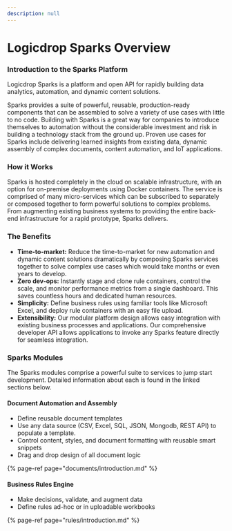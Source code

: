```yaml
---
description: null
---
```


# Logicdrop Sparks Overview

### Introduction to the Sparks Platform 

Logicdrop Sparks is a platform and open API for rapidly building data analytics, automation, and dynamic content solutions. 

Sparks provides a suite of powerful, reusable, production-ready components that can be assembled to solve a variety of use cases with little to no code. Building with Sparks is a great way for companies to introduce themselves to automation without the considerable investment and risk in building a technology stack from the ground up. Proven use cases for Sparks include delivering learned insights from existing data, dynamic assembly of complex documents, content automation, and IoT applications. 

### How it Works

Sparks is hosted completely in the cloud on scalable infrastructure, with an option for on-premise deployments using Docker containers. The service is comprised of many micro-services which can be subscribed to separately or composed together to form powerful solutions to complex problems. From augmenting existing business systems to providing the entire back-end infrastructure for a rapid prototype, Sparks delivers. 

### The Benefits

* **Time-to-market:** Reduce the time-to-market for new automation and dynamic content solutions dramatically by composing Sparks services together to solve complex use cases which would take months or even years to develop. 
* **Zero dev-ops:** Instantly stage and clone rule containers, control the scale, and monitor performance metrics from a single dashboard. This saves countless hours and dedicated human resources. 
* **Simplicity:** Define business rules using familiar tools like Microsoft Excel, and deploy rule containers with an easy file upload. 
* **Extensibility:** Our modular platform design allows easy integration with existing business processes and applications. Our comprehensive developer API allows applications to invoke any Sparks feature directly for seamless integration.

### Sparks Modules

The Sparks modules comprise a powerful suite to services to jump start development. Detailed information about each is found in the linked sections below.

#### Document Automation and Assembly

* Define reusable document templates
* Use any data source \(CSV, Excel, SQL, JSON, Mongodb, REST API\) to populate a template.
* Control content, styles, and document formatting with reusable smart snippets
* Drag and drop design of all document logic

{% page-ref page="documents/introduction.md" %}

#### Business Rules Engine

* Make decisions, validate, and augment data
* Define rules ad-hoc or in uploadable workbooks

{% page-ref page="rules/introduction.md" %}





